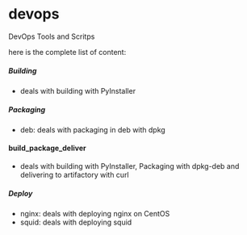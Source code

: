 # devops
DevOps Tools and Scritps

here is the complete list of content:
##### Building
- deals with building with PyInstaller

##### Packaging
- deb: deals with packaging in deb with dpkg

#### build_package_deliver
- deals with building with PyInstaller, Packaging with dpkg-deb and delivering to artifactory with curl

##### Deploy
- nginx: deals with deploying nginx on CentOS
- squid: deals with deploying squid
